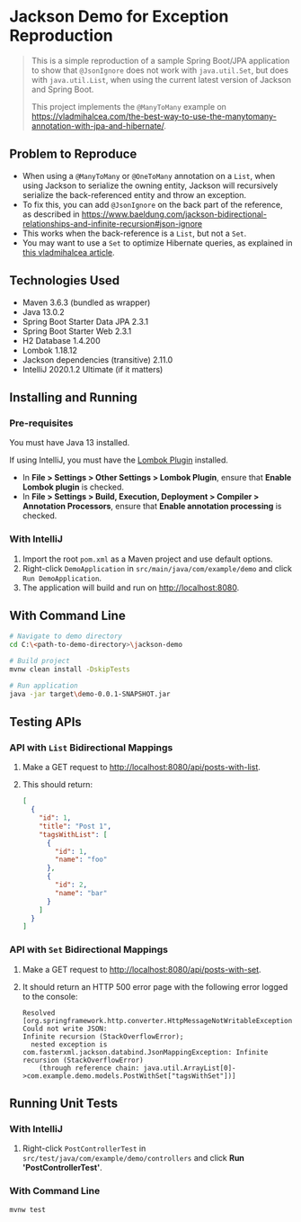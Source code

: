 # Jackson Demo for Exception Reproduction

> This is a simple reproduction of a sample Spring Boot/JPA application to show that `@JsonIgnore` does not work with
> `java.util.Set`, but does with `java.util.List`, when using the current latest version of Jackson and Spring Boot.
>
> This project implements the `@ManyToMany` example on <https://vladmihalcea.com/the-best-way-to-use-the-manytomany-annotation-with-jpa-and-hibernate/>.

## Problem to Reproduce

* When using a `@ManyToMany` or `@OneToMany` annotation on a `List`, when using Jackson to serialize the owning entity,
  Jackson will recursively serialize the back-referenced entity and throw an exception.
* To fix this, you can add `@JsonIgnore` on the back part of the reference, as described in
  <https://www.baeldung.com/jackson-bidirectional-relationships-and-infinite-recursion#json-ignore>
* This works when the back-reference is a `List`, but not a `Set`.
* You may want to use a `Set` to optimize Hibernate queries, as explained in
  [this vladmihalcea article](<https://vladmihalcea.com/the-best-way-to-use-the-manytomany-annotation-with-jpa-and-hibernate/>).

## Technologies Used

* Maven 3.6.3 (bundled as wrapper)
* Java 13.0.2
* Spring Boot Starter Data JPA 2.3.1
* Spring Boot Starter Web 2.3.1
* H2 Database 1.4.200
* Lombok 1.18.12
* Jackson dependencies (transitive) 2.11.0
* IntelliJ 2020.1.2 Ultimate (if it matters)

## Installing and Running

### Pre-requisites

You must have Java 13 installed.

If using IntelliJ, you must have the [Lombok Plugin](https://plugins.jetbrains.com/plugin/6317-lombok) installed.

* In **File > Settings > Other Settings > Lombok Plugin**, ensure that **Enable Lombok plugin** is checked.
* In **File > Settings > Build, Execution, Deployment > Compiler > Annotation Processors**, ensure that
  **Enable annotation processing** is checked.

### With IntelliJ

1. Import the root `pom.xml` as a Maven project and use default options.
1. Right-click `DemoApplication` in `src/main/java/com/example/demo` and click `Run DemoApplication`.
1. The application will build and run on <http://localhost:8080>.

## With Command Line

```bash
# Navigate to demo directory
cd C:\<path-to-demo-directory>\jackson-demo

# Build project
mvnw clean install -DskipTests

# Run application
java -jar target\demo-0.0.1-SNAPSHOT.jar
```

## Testing APIs

### API with `List` Bidirectional Mappings

1. Make a GET request to <http://localhost:8080/api/posts-with-list>.
1. This should return: 

    ```json
    [
      {
        "id": 1,
        "title": "Post 1",
        "tagsWithList": [
          {
            "id": 1,
            "name": "foo"
          },
          {
            "id": 2,
            "name": "bar"
          }
        ]
      }
    ]
    ```
   
### API with `Set` Bidirectional Mappings

1. Make a GET request to <http://localhost:8080/api/posts-with-set>.
1. It should return an HTTP 500 error page with the following error logged to the console:

    ```
    Resolved [org.springframework.http.converter.HttpMessageNotWritableException: Could not write JSON:
    Infinite recursion (StackOverflowError);
      nested exception is com.fasterxml.jackson.databind.JsonMappingException: Infinite recursion (StackOverflowError)
        (through reference chain: java.util.ArrayList[0]->com.example.demo.models.PostWithSet["tagsWithSet"])]
    ```
   
## Running Unit Tests

### With IntelliJ

1. Right-click `PostControllerTest` in `src/test/java/com/example/demo/controllers` and click
   **Run 'PostControllerTest'**.

### With Command Line

```bash
mvnw test
```